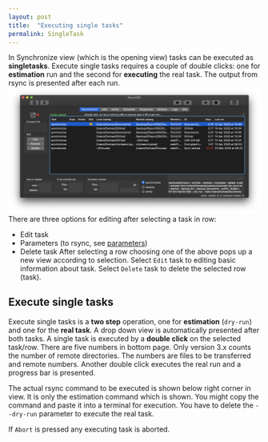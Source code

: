 ```yaml
---
layout: post
title:  "Executing single tasks"
permalink: SingleTask
---
```

In Synchronize view (which is the opening view) tasks can be executed as **singletasks**. Execute single tasks requires a couple of double clicks: one for **estimation** run and the second for **executing** the real task. The output from rsync is presented after each run.
![](/images/RsyncOSX/master/singletask/singletask.png)
There are three options for editing after selecting a task in row:
- Edit task
- Parameters (to rsync, see [parameters](/Parameters))
- Delete task
After selecting a row choosing one of the above pops up a new view according to selection. Select `Edit` task to editing basic information about task. Select `Delete` task to delete the selected row (task).

## Execute single tasks

Execute single tasks is a **two step** operation, one for **estimation** (`dry-run`) and one for the **real task**. A drop down view is automatically presented after both tasks. A single task is executed by  a **double click** on the selected task/row. There are five numbers in bottom page. Only version 3.x counts the number of remote directories. The numbers are files to be transferred and remote numbers. Another double click executes the real run and a progress bar is presented.

The actual rsync command to be executed is shown below right corner in view. It is only the estimation command which is shown. You might copy the command and paste it into a terminal for execution. You have to delete the `--dry-run` parameter to execute the real task.

If `Abort` is pressed any executing task is aborted.
